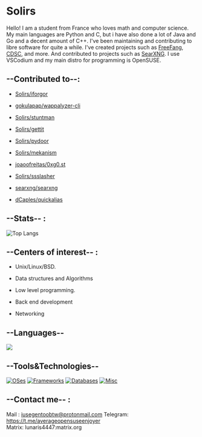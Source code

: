 # Solirs
Hello! I am a student from France who loves math and computer science.
My main languages are Python and C, but i have also done a lot of Java and Go and a decent amount of C++.
I've been maintaining and contributing to libre software for quite a while.
I've created projects such as [FreeFang](https://github.com/FreeFangGame), [CDSC](https://github.com/Solirs/CDSC), and more.
And contributed to projects such as [SearXNG](https://github.com/searxng/searxng).
I use VSCodium and my main distro for programming is OpenSUSE.


## --Contributed to--:

- [Solirs/iforgor](https://github.com/Solirs/iforgor)

- [gokulapap/wappalyzer-cli](https://github.com/gokulapap/wappalyzer-cli)

- [Solirs/stuntman](https://github.com/Solirs/stuntman)

- [Solirs/gettit](https://github.com/Solirs/Gettit-Reddit-Video-Downloader)

- [Solirs/pydoor](https://github.com/Solirs/pydoor)

- [Solirs/mekanism](https://github.com/Solirs/mekanism)

- [joaoofreitas/0xg0.st](https://github.com/joaoofreitas/0xg0.st)

- [Solirs/ssslasher](https://github.com/Solirs/ssslasher)

- [searxng/searxng](https://github.com/searxng/searxng)

- [dCaples/quickalias](https://github.com/dCaples/quickalias)

## --Stats-- :

![Top Langs](https://github-readme-stats.vercel.app/api/top-langs/?username=Solirs&layout=compact&theme=radical)

## --Centers of interest-- :

- Unix/Linux/BSD.

- Data structures and Algorithms

- Low level programming.

- Back end development

- Networking


## --Languages--

[![](https://skillicons.dev/icons?i=c,py,java,go)](https://skillicons.dev)

## --Tools&Technologies--

[![OSes](https://skillicons.dev/icons?i=linux,bsd)](https://skillicons.dev)
[![Frameworks](https://skillicons.dev/icons?i=flask,spring)](https://skillicons.dev)
[![Databases](https://skillicons.dev/icons?i=sqlite,mysql)](https://skillicons.dev)
[![Misc](https://skillicons.dev/icons?i=vscode,docker,md,maven,qt)](https://skillicons.dev)


## --Contact me-- : 

Mail : iusegentoobtw@protonmail.com 
Telegram: https://t.me/averageopensuseenjoyer  
Matrix: lunaris4447:matrix.org  
